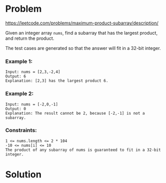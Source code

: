 # Problem
https://leetcode.com/problems/maximum-product-subarray/description/

Given an integer array `nums`, find a subarray that has the largest product, and return the product.

The test cases are generated so that the answer will fit in a 32-bit integer.


### Example 1:

    Input: nums = [2,3,-2,4]
    Output: 6
    Explanation: [2,3] has the largest product 6.

### Example 2:

    Input: nums = [-2,0,-1]
    Output: 0
    Explanation: The result cannot be 2, because [-2,-1] is not a subarray.



### Constraints:

    1 <= nums.length <= 2 * 104
    -10 <= nums[i] <= 10
    The product of any subarray of nums is guaranteed to fit in a 32-bit integer.

# Solution
